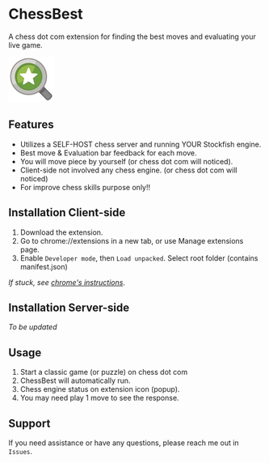 # ChessBest
A chess dot com extension for finding the best moves and evaluating your live game.

![ChessBest Icon](https://raw.githubusercontent.com/thanhdanh27600/chessbest/main/assets/ext-icon.png)

## Features

- Utilizes a SELF-HOST chess server and running YOUR Stockfish engine.
- Best move & Evaluation bar feedback for each move.
- You will move piece by yourself (or chess dot com will noticed).
- Client-side not involved any chess engine. (or chess dot com will noticed)
- For improve chess skills purpose only!!

## Installation Client-side

1. Download the extension.
2. Go to chrome://extensions in a new tab, or use Manage extensions page.
3. Enable `Developer mode`, then `Load unpacked`. Select root folder (contains manifest.json)

*If stuck, see [chrome's instructions](https://developer.chrome.com/docs/extensions/mv3/getstarted/development-basics/#load-unpacked)*.

## Installation Server-side
*To be updated*
## Usage

1. Start a classic game (or puzzle) on chess dot com
2. ChessBest will automatically run.
2. Chess engine status on extension icon (popup).
3. You may need play 1 move to see the response.

## Support

If you need assistance or have any questions, please reach me out in `Issues`.
